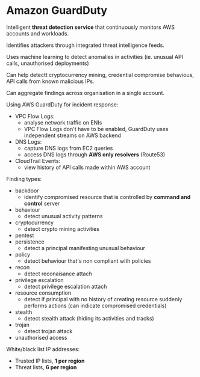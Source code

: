 # Amazon GuardDuty

Intelligent <strong>threat detection service</strong> that continuously monitors AWS accounts and workloads. 

Identifies attackers through integrated threat intelligence feeds.

Uses machine learning to detect anomalies in activities (ie. unusual API calls, unauthorised deployments)

Can help detectt cryptocurrency mining, credential compromise behavious, API calls from known malicious IPs.

Can aggregate findings across organisation in a single account.

Using AWS GuardDuty for incident response:
- VPC Flow Logs: 
    - analyse network traffic on ENIs
    - VPC Flow Logs don't have to be enabled, GuardDuty uses independent streams on AWS backend
- DNS Logs:
    - capture DNS logs from EC2 queries
    - access DNS logs through <strong>AWS only resolvers</strong> (Route53)
- CloudTrail Events:
    - view history of API calls made within AWS account

Finding types:
- backdoor
    - identify compromised resource that is controlled by <strong>command and control</strong> server
- behaviour
    - detect unusual activity patterns
- cryptocurrency
    - detect crypto mining activities
- pentest
- persistence
    - detect a principal manifesting unusual behaviour
- policy
    - detect behaviour that's non compliant with policies
- recon
    - detect reconaisance attach
- privilege escalation
    - detect privilege escalation attach
- resource consumption
    - detect if principal with no history of creating resource suddenly performs actions (can indicate compromised credentials)
- stealth 
    - detect stealth attack (hiding its activities and tracks)
- trojan
    - detect trojan attack
- unauthorised access


White/black list IP addresses:
- Trusted IP lists, <strong>1 per region</strong>
- Threat lists, <strong>6 per region</strong>
